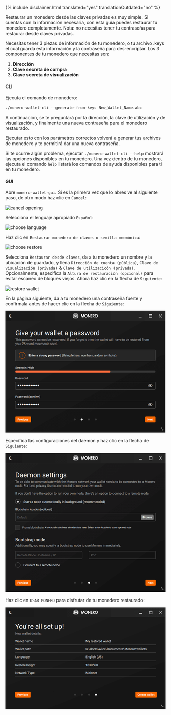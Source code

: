 {% include disclaimer.html translated="yes" translationOutdated="no" %}

Restaurar un monedero desde las claves privadas es muy simple. Si cuentas con la información necesaria, con esta guía puedes restaurar tu monedero completamente. Nota: no necesitas tener tu contraseña para restaurar desde claves privadas.

Necesitas tener 3 piezas de información de tu monedero, o tu archivo .keys el cual guarda esta información y la contraseña para des-encriptar. Los 3 componentes de tu monedero que necesitas son:

1. **Dirección**
2. **Clave secreta de compra**
3. **Clave secreta de visualización**


#### CLI

Ejecuta el comando de monedero:

`./monero-wallet-cli --generate-from-keys New_Wallet_Name.abc`

A continuación, se te preguntará por la dirección, la clave de utilización y de visualización, y finalmente una nueva contraseña para el monedero restaurado.

Ejecutar esto con los parámetros correctos volverá a generar tus archivos de monedero y te permitirá dar una nueva contraseña.

Si te ocurre algún problema, ejecutar `./monero-wallet-cli --help` mostrará las opciones disponibles en tu monedero. Una vez dentro de tu monedero, ejecuta el comando `help` listará los comandos de ayuda disponibles para ti en tu monedero.

#### GUI

Abre `monero-wallet-gui`. Si es la primera vez que lo abres ve al siguiente paso, de otro modo haz clic en `Cancel`:

![cancel opening](/img/resources/user-guides/en/restore_from_keys/cancel-opening.png)

Selecciona el lenguaje apropiado `Español`:

![choose language](/img/resources/user-guides/en/restore_from_keys/choose-language.png)

Haz clic en `Restaurar monedero de claves o semilla mnemónica`:

![choose restore](/img/resources/user-guides/en/restore_from_keys/choose-restore.png)

Selecciona `Restaurar desde claves`, da a tu monedero un nombre y la ubicación de guardado, y llena  `Dirección de cuenta (pública)`, `Clave de visualización (privada)` & `Clave de utilizacicón (privada)`. Opcionalmente, especifica la `Altura de restauración (opcional)` para evitar escaneo de bloques viejos. Ahora haz clic en la flecha de `Siguiente`:

![restore wallet](/img/resources/user-guides/en/restore_from_keys/restore-wallet.png)

En la página siguiente, da a tu monedero una contraseña fuerte y confírmala antes de hacer clic en la flecha de `Siguiente`:

![wallet password](/img/resources/user-guides/en/restore_from_keys/wallet-password.png)

Especifica las configuraciones del daemon y haz clic en la flecha de `Siguiente`:

![daemon settings](/img/resources/user-guides/en/restore_from_keys/daemon-settings.png)

Haz clic en `USAR MONERO` para disfrutar de tu monedero restaurado:

![all set up](/img/resources/user-guides/en/restore_from_keys/all-set-up.png)

